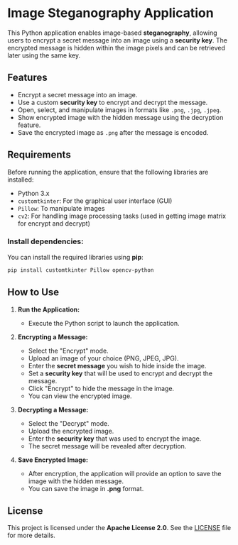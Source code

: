 # Image Steganography Application

This Python application enables image-based **steganography**, allowing users to encrypt a secret message into an image using a **security key**. The encrypted message is hidden within the image pixels and can be retrieved later using the same key.

## Features

- Encrypt a secret message into an image.
- Use a custom **security key** to encrypt and decrypt the message.
- Open, select, and manipulate images in formats like `.png`, `.jpg`, `.jpeg`.
- Show encrypted image with the hidden message using the decryption feature.
- Save the encrypted image as `.png` after the message is encoded.

## Requirements

Before running the application, ensure that the following libraries are installed:

- Python 3.x
- `customtkinter`: For the graphical user interface (GUI)
- `Pillow`: To manipulate images
- `cv2`: For handling image processing tasks (used in getting image matrix for encrypt and decrypt)

### Install dependencies:

You can install the required libraries using **pip**:

```bash
pip install customtkinter Pillow opencv-python
```

## How to Use

1. **Run the Application:**
   - Execute the Python script to launch the application.

2. **Encrypting a Message:**
   - Select the "Encrypt" mode.
   - Upload an image of your choice (PNG, JPEG, JPG).
   - Enter the **secret message** you wish to hide inside the image.
   - Set a **security key** that will be used to encrypt and decrypt the message.
   - Click "Encrypt" to hide the message in the image.
   - You can view the encrypted image.

3. **Decrypting a Message:**
   - Select the "Decrypt" mode.
   - Upload the encrypted image.
   - Enter the **security key** that was used to encrypt the image.
   - The secret message will be revealed after decryption.

4. **Save Encrypted Image:**
   - After encryption, the application will provide an option to save the image with the hidden message.
   - You can save the image in **.png** format.


## License

This project is licensed under the **Apache License 2.0**. See the [LICENSE](LICENSE) file for more details.
